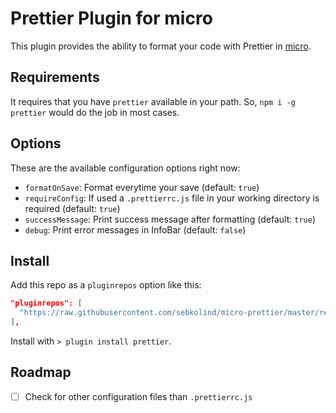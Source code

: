 # Prettier Plugin for micro

This plugin provides the ability to format your code with Prettier in [micro](https://github.com/zyedidia/micro).

## Requirements

It requires that you have `prettier` available in your path. So, `npm i -g prettier` would do the job in most cases.

## Options

These are the available configuration options right now:

- `formatOnSave`: Format everytime your save (default: `true`)
- `requireConfig`: If used a `.prettierrc.js` file in your working directory is required (default: `true`)
- `successMessage`: Print success message after formatting (default: `true`)
- `debug`: Print error messages in InfoBar (default: `false`)

## Install

Add this repo as a `pluginrepos` option like this:

```json
"pluginrepos": [
  "https://raw.githubusercontent.com/sebkolind/micro-prettier/master/repo.json"
],
```

Install with `> plugin install prettier`.

## Roadmap

- [ ] Check for other configuration files than `.prettierrc.js`
